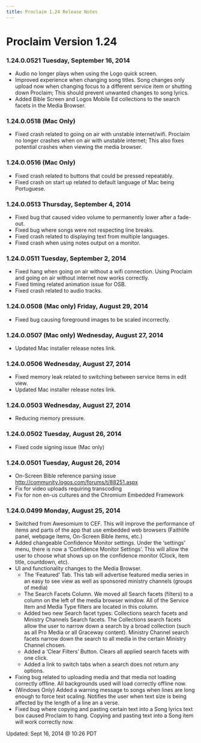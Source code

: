 ```yaml
---
title: Proclaim 1.24 Release Notes
---
```


# Proclaim Version 1.24

### 1.24.0.0521 Tuesday, September 16, 2014
* Audio no longer plays when using the Logo quick screen.
* Improved experience when changing song titles. Song changes only upload now when changing focus to a different service item or shutting down Proclaim; This should prevent unwanted changes to song lyrics.
* Added Bible Screen and Logos Mobile Ed collections to the search facets in the Media Browser.

### 1.24.0.0518 (Mac Only)
* Fixed crash related to going on air with unstable internet/wifi. Proclaim no longer crashes when on air with unstable internet; This also fixes potential crashes when viewing the media browser.

### 1.24.0.0516 (Mac Only)
* Fixed crash related to buttons that could be pressed repeatably.
* Fixed crash on start up related to default language of Mac being Portuguese.

### 1.24.0.0513 Thursday, September 4, 2014
* Fixed bug that caused video volume to permanently lower after a fade-out.
* Fixed bug where songs were not respecting line breaks.
* Fixed crash related to displaying text from multiple languages.
* Fixed crash when using notes output on a monitor.


### 1.24.0.0511 Tuesday, September 2, 2014
* Fixed hang when going on air without a wifi connection. Using Proclaim and going on air without internet now works correctly.
* Fixed timing related animation issue for OSB.
* Fixed crash related to audio tracks.

### 1.24.0.0508 (Mac only) Friday, August 29, 2014
* Fixed bug causing foreground images to be scaled incorrectly.

### 1.24.0.0507 (Mac only) Wednesday, August 27, 2014
* Updated Mac installer release notes link.

### 1.24.0.0506 Wednesday, August 27, 2014
* Fixed memory leak related to switching between service items in edit view.
* Updated Mac installer release notes link.

### 1.24.0.0503 Wednesday, August 27, 2014
* Reducing memory pressure.

### 1.24.0.0502 Tuesday, August 26, 2014
* Fixed code signing issue (Mac only)

### 1.24.0.0501 Tuesday, August 26, 2014
* On-Screen Bible reference parsing issue http://community.logos.com/forums/t/88251.aspx
* Fix for video uploads requiring transcoding
* Fix for non en-us cultures and the Chromium Embedded Framework

### 1.24.0.0499 Monday, August 25, 2014
* Switched from Awesomium to CEF. This will improve the performance of items and parts of the app that use embedded web browsers (Faithlife panel, webpage items, On-Screen Bible items, etc.)
* Added changeable Confidence Monitor settings. Under the ‘settings’ menu, there is now a ‘Confidence Monitor Settings’. This will allow the user to choose what shows up on the confidence monitor (Clock, item title, countdown, etc).
* UI and functionality changes to the Media Browser.
	* The ‘Featured’ Tab. This tab will advertise featured media series in an easy to see view as well as sponsored ministry channels (groups of media)
	* The Search Facets Column. We moved all Search facets (filters) to a column on the left of the media browser window. All of the Service Item and Media Type filters are located in this column.
	* Added two new Search facet types: Collections search facets and Ministry Channels Search facets. The Collections search facets allow the user to narrow down a search by a broad collection (such as all Pro Media or all Graceway content). Ministry Channel search facets narrow down the search to all media in the certain Ministry Channel chosen.
	* Added a ‘Clear Filters’ Button. Clears all applied search facets with one click.
	* Added a link to switch tabs when a search does not return any options.
* Fixing bug related to uploading media and that media not loading correctly offline. All backgrounds used will load correctly offline now.
* (Windows Only) Added a warning message to songs when lines are long enough to force text scaling. Notifies the user when text size is being affected by the length of a line an a verse.
* Fixed bug where copying and pasting certain text into a Song lyrics text box caused Proclaim to hang. Copying and pasting text into a Song item will work correctly now.


Updated: Sept 16, 2014 @ 10:26 PDT
